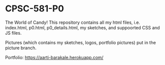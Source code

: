 # CPSC-581-P0
The World of Candy! 
This repository contains all my html files, i.e. index.html, p0.html, p0_details.html, my sketches, and suppoorted CSS and JS files.

Pictures (which contains my sketches, logos, portfolio pictures) put in the picture branch.

Portfolio: https://aarti-barakale.herokuapp.com/ 

